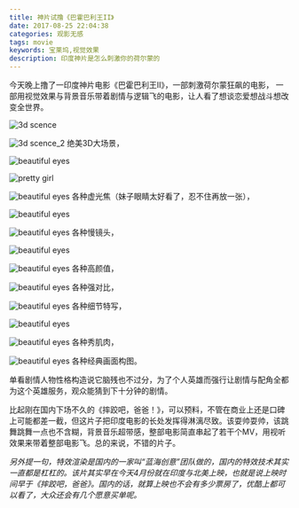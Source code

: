 ```yaml
---
title: 神片试撸《巴霍巴利王II》
date: 2017-08-25 22:04:38
categories: 观影无感
tags: movie
keywords: 宝莱坞,视觉效果
description: 印度神片是怎么刺激你的荷尔蒙的
---
```

今天晚上撸了一印度神片电影《巴霍巴利王II》，一部刺激荷尔蒙狂飙的电影，
一部用视觉效果与背景音乐带着剧情与逻辑飞的电影，让人看了想谈恋爱想战斗想改变全世界。<!--more-->
 
 ![3d scence](https://github.com/KangShanR/blogs/blob/master/pictures/baahuballi/11221463.png?raw=true)

![3d scence_2](https://github.com/KangShanR/blogs/blob/master/pictures/baahuballi/11182994.png?raw=true)
 绝美3D大场景，

![beautiful eyes](https://github.com/KangShanR/blogs/blob/master/pictures/baahuballi/17288093.png?raw=true)

 ![pretty girl](https://github.com/KangShanR/blogs/blob/master/pictures/baahuballi/17245146.png?raw=true)

![beautiful eyes](https://github.com/KangShanR/blogs/blob/master/pictures/baahuballi/17645928.png?raw=true)
 各种虚光焦（妹子眼睛太好看了，忍不住再放一张），
  
 ![beautiful eyes](https://github.com/KangShanR/blogs/blob/master/pictures/baahuballi/17502766.png?raw=true)

![beautiful eyes](https://github.com/KangShanR/blogs/blob/master/pictures/baahuballi/17655319.png?raw=true)
 各种慢镜头，
 
 ![beautiful eyes](https://github.com/KangShanR/blogs/blob/master/pictures/baahuballi/17705988.png?raw=true)

![beautiful eyes](https://github.com/KangShanR/blogs/blob/master/pictures/baahuballi/a81563ee-ec3a-417e-8089-e1bb5b0a3fcd.png?raw=true)
 各种高颜值，

 ![beautiful eyes](https://github.com/KangShanR/blogs/blob/master/pictures/baahuballi/14823355.png?raw=true)
 各种强对比，


 ![beautiful eyes](https://github.com/KangShanR/blogs/blob/master/pictures/baahuballi/18441408.png?raw=true)
 各种细节特写，

 ![beautiful eyes](https://github.com/KangShanR/blogs/blob/master/pictures/baahuballi/18425543.png?raw=true)

 ![beautiful eyes](https://github.com/KangShanR/blogs/blob/master/pictures/baahuballi/18542294.png?raw=true)
 各种秀肌肉，
 

 ![beautiful eyes](https://github.com/KangShanR/blogs/blob/master/pictures/baahuballi/18601933.png?raw=true)
 各种经典画面构图。

单看剧情人物性格构造说它脑残也不过分，为了个人英雄而强行让剧情与配角全都为这个英雄服务，观众能猜到下十分钟的剧情。

比起刚在国内下场不久的《摔跤吧，爸爸！》，可以预料，不管在商业上还是口碑上可能都差一截，但这片子把印度电影的长处发挥得淋漓尽致。该耍帅耍帅，该跳舞跳舞一点也不含糊，背景音乐超带感，整部电影简直串起了若干个MV，用视听效果来带着整部电影飞。总的来说，不错的片子。

*另外提一句，特效渲染是国内的一家叫“蓝海创意”团队做的，国内的特效技术其实一直都是杠杠的。该片其实早在今天4月份就在印度与北美上映，也就是说上映时间早于《摔跤吧，爸爸》。国内的话，就算上映也不会有多少票房了，优酷上都可以看了，大众还会有几个愿意买单呢。*